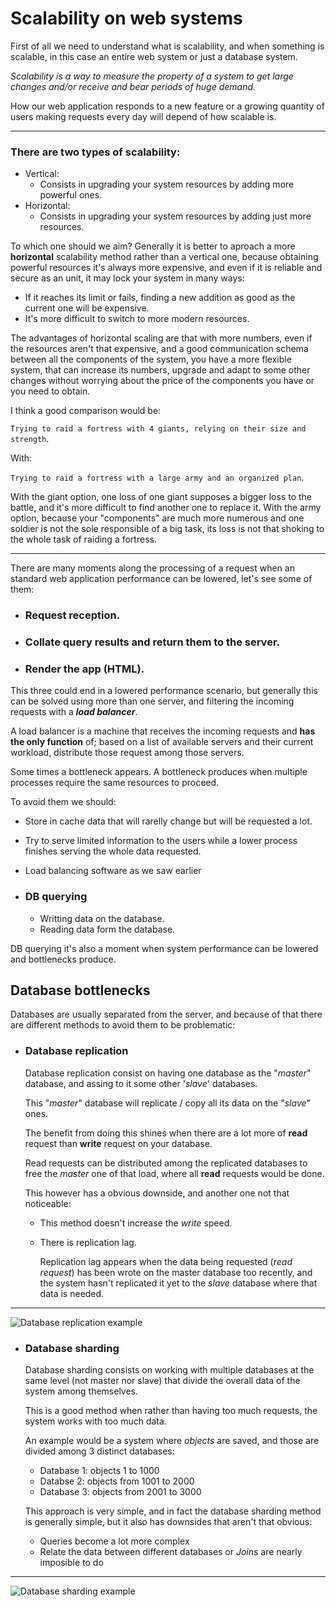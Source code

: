 # Scalability on web systems
First of all we need to understand what is scalability, and when something is scalable, in this case an entire web system or just a database system.

*Scalability is a way to measure the property of a system to get large changes and/or receive and bear periods of huge demand.*

How our web application responds to a new feature or a growing quantity of users making requests every day will depend of how scalable is. 

---

### There are two types of scalability:
- Vertical:
  - Consists in upgrading your system resources by adding more powerful ones.
- Horizontal:
  - Consists in upgrading your system resources by adding just more resources.
  
To which one should we aim? Generally it is better to aproach a more **horizontal** scalability method rather than a vertical one, because obtaining powerful resources it's always more expensive, and even if it is reliable and secure as an unit, it may lock your system in many ways:

- If it reaches its limit or fails, finding a new addition as good as the current one will be expensive.
- It's more difficult to switch to more modern resources.

The advantages of horizontal scaling are that with more numbers, even if the resources aren't that expensive, and a good communication schema between all the components of the system, you have a more flexible system, that can increase its numbers, upgrade and adapt to some other changes without worrying about the price of the components you have or you need to obtain.

I think a good comparison would be:

`Trying to raid a fortress with 4 giants, relying on their size and strength`.

With: 

`Trying to raid a fortress with a large army and an organized plan`. 

With the giant option, one loss of one giant supposes a bigger loss to the battle, and it's more difficult to find another one to replace it. With the army option, because your "components" are much more numerous and one soldier is not the sole responsible of a big task, its loss is not that shoking to the whole task of raiding a fortress.

---

There are many moments along the processing of a request when an standard web application performance can be lowered, let's see some of them:

- ### Request reception.
- ### Collate query results and return them to the server.
- ### Render the app (HTML).

This three could end in a lowered performance scenario, but generally this can be solved using more than one server, and filtering the incoming requests with a ***load balancer***.

A load balancer is a machine that receives the incoming requests and **has the only function** of; based on a list of available servers and their current workload, distribute those request among those servers.

Some times a bottleneck appears. A bottleneck produces when multiple processes require the same resources to proceed.

To avoid them we should:
- Store in cache data that will rarelly change but will be requested a lot.
- Try to serve limited information to the users while a lower process finishes serving the whole data requested.
- Load balancing software as we saw earlier

- ### DB querying
  - Writting data on the database.
  - Reading data form the database.

DB querying it's also a moment when system performance can be lowered and bottlenecks produce.

## Database bottlenecks
 
Databases are usually separated from the server, and because of that there are different methods to avoid them to be problematic:

- ### Database replication
  
  Database replication consist on having one database as the "*master*" database, and assing to it some other '*slave*' databases.

  This "*master*" database will replicate / copy all its data on the "*slave*" ones.

  The benefit from doing this shines when there are a lot more of **read** request than **write** request on your database.

  Read requests can be distributed among the replicated databases to free the *master* one of that load, where all **read** requests would be done.

  This however has a obvious downside, and another one not that noticeable:

  - This method doesn't increase the *write* speed.
  - There is replication lag.

    Replication lag appears when the data being requested (*read request*) has been wrote on the master database too recently, and the system hasn't replicated it yet to the *slave* database where that data is needed.

---

![Database replication example](../../Downloads/SinglePrimaryReplication.png)

- ### Database sharding

  Database sharding consists on working with multiple databases at the same level (not master nor slave) that divide the overall data of the system among themselves.

  This is a good method when rather than having too much requests, the system works with too much data.

  An example would be a system where *objects* are saved, and those are divided among 3 distinct databases:

  - Database 1: objects 1 to 1000
  - Databse 2: objects from 1001 to 2000
  - Database 3: objects from 2001 to 3000

  This approach is very simple, and in fact the database sharding method is generally simple, but it also has downsides that aren't that obvious:

  - Queries become a lot more complex
  - Relate the data between different databases or *Joins* are nearly imposible to do
  
---

![Database sharding example](../../Downloads/1_WOSlzP8PKH8bWQdmI6JnDw.png)
